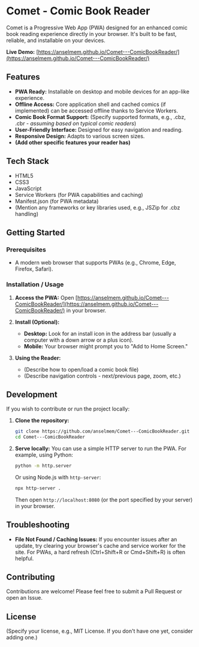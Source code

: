 # Comet - Comic Book Reader

Comet is a Progressive Web App (PWA) designed for an enhanced comic book reading experience directly in your browser. It's built to be fast, reliable, and installable on your devices.

**Live Demo:** [https://anselmem.github.io/Comet---ComicBookReader/](https://anselmem.github.io/Comet---ComicBookReader/)

## Features

*   **PWA Ready:** Installable on desktop and mobile devices for an app-like experience.
*   **Offline Access:** Core application shell and cached comics (if implemented) can be accessed offline thanks to Service Workers.
*   **Comic Book Format Support:** (Specify supported formats, e.g., .cbz, .cbr - *assuming based on typical comic readers*)
*   **User-Friendly Interface:** Designed for easy navigation and reading.
*   **Responsive Design:** Adapts to various screen sizes.
*   **(Add other specific features your reader has)**

## Tech Stack

*   HTML5
*   CSS3
*   JavaScript
*   Service Workers (for PWA capabilities and caching)
*   Manifest.json (for PWA metadata)
*   (Mention any frameworks or key libraries used, e.g., JSZip for .cbz handling)

## Getting Started

### Prerequisites

*   A modern web browser that supports PWAs (e.g., Chrome, Edge, Firefox, Safari).

### Installation / Usage

1.  **Access the PWA:**
    Open [https://anselmem.github.io/Comet---ComicBookReader/](https://anselmem.github.io/Comet---ComicBookReader/) in your browser.

2.  **Install (Optional):**
    *   **Desktop:** Look for an install icon in the address bar (usually a computer with a down arrow or a plus icon).
    *   **Mobile:** Your browser might prompt you to "Add to Home Screen."

3.  **Using the Reader:**
    *   (Describe how to open/load a comic book file)
    *   (Describe navigation controls - next/previous page, zoom, etc.)

## Development

If you wish to contribute or run the project locally:

1.  **Clone the repository:**
    ```bash
    git clone https://github.com/anselmem/Comet---ComicBookReader.git
    cd Comet---ComicBookReader
    ```
2.  **Serve locally:**
    You can use a simple HTTP server to run the PWA. For example, using Python:
    ```bash
    python -m http.server
    ```
    Or using Node.js with `http-server`:
    ```bash
    npx http-server .
    ```
    Then open `http://localhost:8080` (or the port specified by your server) in your browser.

## Troubleshooting

*   **File Not Found / Caching Issues:** If you encounter issues after an update, try clearing your browser's cache and service worker for the site. For PWAs, a hard refresh (Ctrl+Shift+R or Cmd+Shift+R) is often helpful.

## Contributing

Contributions are welcome! Please feel free to submit a Pull Request or open an Issue.

## License

(Specify your license, e.g., MIT License. If you don't have one yet, consider adding one.)